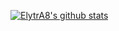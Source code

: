 [![ElytrA8's github stats](https://github-readme-stats.vercel.app/api?username=ElytrA8&count_private=true&include_all_commits=true&show_icons=true&bg_color=30,141E30,243B55&title_color=fff&text_color=fff)](https://github.com/ElytrA8)  
